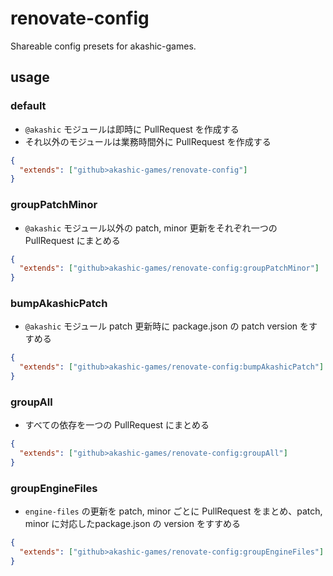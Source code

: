 # renovate-config

Shareable config presets for akashic-games.

## usage

### default

* `@akashic` モジュールは即時に PullRequest を作成する
* それ以外のモジュールは業務時間外に PullRequest を作成する

```json
{
  "extends": ["github>akashic-games/renovate-config"]
}
```

### groupPatchMinor

* `@akashic` モジュール以外の patch, minor 更新をそれぞれ一つの PullRequest にまとめる

```json
{
  "extends": ["github>akashic-games/renovate-config:groupPatchMinor"]
}
```

### bumpAkashicPatch

* `@akashic` モジュール patch 更新時に package.json の patch version をすすめる

```json
{
  "extends": ["github>akashic-games/renovate-config:bumpAkashicPatch"]
}
```

### groupAll

* すべての依存を一つの PullRequest にまとめる

```json
{
  "extends": ["github>akashic-games/renovate-config:groupAll"]
}
```

### groupEngineFiles
* `engine-files` の更新を patch, minor ごとに PullRequest をまとめ、patch, minor に対応したpackage.json の version をすすめる

```json
{
  "extends": ["github>akashic-games/renovate-config:groupEngineFiles"]
}
```